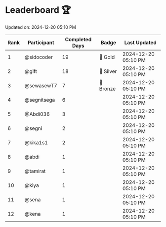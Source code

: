 # Leaderboard 🏆

Updated on: 2024-12-20 05:10 PM

| Rank | Participant       | Completed Days | Badge      | Last Updated         |
|------|-------------------|----------------|------------|----------------------|
| 1    | @sidocoder        | 19             | 🏅 Gold     | 2024-12-20 05:10 PM |
| 2    | @gift             | 18             | 🥈 Silver   | 2024-12-20 05:10 PM |
| 3    | @sewasewT7        | 7              | 🥉 Bronze   | 2024-12-20 05:10 PM |
| 4    | @segnitsega       | 6              |            | 2024-12-20 05:10 PM |
| 5    | @Abdi036          | 3              |            | 2024-12-20 05:10 PM |
| 6    | @segni            | 2              |            | 2024-12-20 05:10 PM |
| 7    | @kika1s1          | 2              |            | 2024-12-20 05:10 PM |
| 8    | @abdi             | 1              |            | 2024-12-20 05:10 PM |
| 9    | @tamirat          | 1              |            | 2024-12-20 05:10 PM |
| 10   | @kiya             | 1              |            | 2024-12-20 05:10 PM |
| 11   | @sena             | 1              |            | 2024-12-20 05:10 PM |
| 12   | @kena             | 1              |            | 2024-12-20 05:10 PM |
